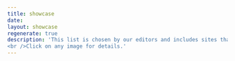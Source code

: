 ```yaml
---
title: showcase
date:
layout: showcase
regenerate: true
description: 'This list is chosen by our editors and includes sites that show interesting use-cases of static sites.
<br />Click on any image for details.'
---
```

